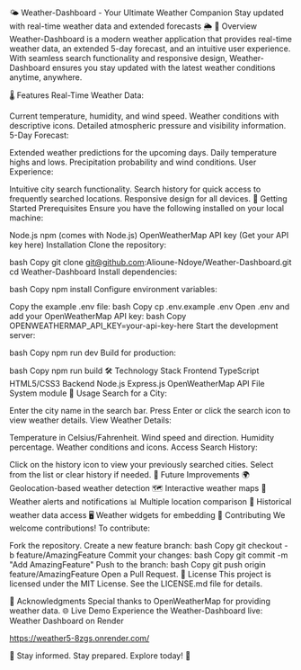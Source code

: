 🌤️ Weather-Dashboard - Your Ultimate Weather Companion
Stay updated with real-time weather data and extended forecasts 🌦️
📌 Overview
Weather-Dashboard is a modern weather application that provides real-time weather data, an extended 5-day forecast, and an intuitive user experience. With seamless search functionality and responsive design, Weather-Dashboard ensures you stay updated with the latest weather conditions anytime, anywhere.

🌡️ Features
Real-Time Weather Data:

Current temperature, humidity, and wind speed.
Weather conditions with descriptive icons.
Detailed atmospheric pressure and visibility information.
5-Day Forecast:

Extended weather predictions for the upcoming days.
Daily temperature highs and lows.
Precipitation probability and wind conditions.
User Experience:

Intuitive city search functionality.
Search history for quick access to frequently searched locations.
Responsive design for all devices.
🚀 Getting Started
Prerequisites
Ensure you have the following installed on your local machine:

Node.js
npm (comes with Node.js)
OpenWeatherMap API key (Get your API key here)
Installation
Clone the repository:

bash
Copy
git clone git@github.com:Alioune-Ndoye/Weather-Dashboard.git
cd Weather-Dashboard
Install dependencies:

bash
Copy
npm install
Configure environment variables:

Copy the example .env file:
bash
Copy
cp .env.example .env
Open .env and add your OpenWeatherMap API key:
bash
Copy
OPENWEATHERMAP_API_KEY=your-api-key-here
Start the development server:

bash
Copy
npm run dev
Build for production:

bash
Copy
npm run build
🛠️ Technology Stack
Frontend
TypeScript
HTML5/CSS3
Backend
Node.js
Express.js
OpenWeatherMap API
File System module
📱 Usage
Search for a City:

Enter the city name in the search bar.
Press Enter or click the search icon to view weather details.
View Weather Details:

Temperature in Celsius/Fahrenheit.
Wind speed and direction.
Humidity percentage.
Weather conditions and icons.
Access Search History:

Click on the history icon to view your previously searched cities.
Select from the list or clear history if needed.
🎯 Future Improvements
🌍 Geolocation-based weather detection
🗺 Interactive weather maps
🔔 Weather alerts and notifications
📊 Multiple location comparison
📜 Historical weather data access
🖥 Weather widgets for embedding
🤝 Contributing
We welcome contributions! To contribute:

Fork the repository.
Create a new feature branch:
bash
Copy
git checkout -b feature/AmazingFeature
Commit your changes:
bash
Copy
git commit -m "Add AmazingFeature"
Push to the branch:
bash
Copy
git push origin feature/AmazingFeature
Open a Pull Request.
📜 License
This project is licensed under the MIT License. See the LICENSE.md file for details.

🙏 Acknowledgments
Special thanks to OpenWeatherMap for providing weather data.
🌐 Live Demo
Experience the Weather-Dashboard live:
Weather Dashboard on Render

https://weather5-8zgs.onrender.com/

🌟 Stay informed. Stay prepared. Explore today! 🌟
